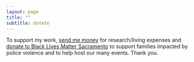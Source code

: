 ```yaml
---
layout: page
title: ""
subtitle: donate
---
```


To support my work, [send me money](https://www.paypal.me/miadawson) for research/living expenses and [donate to Black Lives Matter Sacramento](https://inciteinsight.nationbuilder.com/donate) to support families impacted by police violence and to help host our many events.  Thank you.
